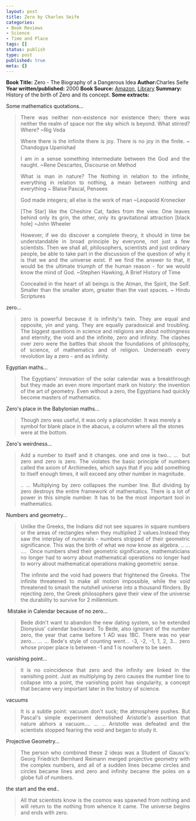 ```yaml
---
layout: post
title: Zero by Charles Seife
categories:
- Book Reviews
- Science
- Time and Place
tags: []
status: publish
type: post
published: true
meta: {}
---
```

<strong>Book Title:</strong> Zero - The Biography of a Dangerous Idea
<strong>Author:</strong>Charles Seife
<strong>Year written/published:</strong> 2000
<strong>Book Source:</strong> <a href="http://www.amazon.com/ZERO-BIOGRAPHY-DANGEROUS-Charles-Seife/dp/0285635867/ref=sr_1_5/105-4294929-8238850?ie=UTF8&amp;s=books&amp;qid=1183888754&amp;sr=8-5">Amazon</a>, <a href="http://vistaweb.nlb.gov.sg/cgi-bin/cw_cgi?fullRecord+6520+3002+9558684+1+0">Library</a>
<strong>Summary:</strong> History of the birth of Zero and its concept.
<strong>Some extracts:</strong>

Some mathematics quotations...
<blockquote>
<p align="justify">There was neither non-existence nor existence then; there was neither the realm of space nor the sky which is beyond. What stirred? Where?
~Rig Veda 

<p align="justify">Where there is the infinite there is joy. There is no joy in the finite.
~ Chandogya Upanishad

<p align="justify">I am in a sense something intermediate between the God and the naught.
~Rene Descartes, Discourse on Method

<p align="justify">What is man in nature? The Nothing in relation to the infinite, everything in relation to nothing, a mean between nothing and everything
~ Blaise Pascal, Pensees

<p align="justify">God made integers; all else is the work of man
~Leopaold Kronecker

<p align="justify">[The Star] like the Cheshire Cat, fades from the view. One leaves behind only its grin, the other, only its gravitational attraction [black hole]
~John Wheeler

<p align="justify">However, if we do discover a complete theory, it should in time be understandable in broad principle by everyone, not just a few scientists. Then we shall all, philosophers, scientists and just ordinary people, be able to take part in the discussion of the question of why it is that we and the universe exist. If we find the answer to that, it would be the ultimate triumph of the human reason - for we would know the mind of God.
~Stephen Hawking, A Brief History of Time

<p align="justify">Concealed in the heart of all beings is the Atman, the Spirit, the Self. Smaller than the smaller atom, greater than the vast spaces.
~ Hindu Scriptures</blockquote>
zero...
<blockquote>
<p align="justify">zero is powerful because it is infinity's twin. They are equal and opposite, yin and yang. They are equally paradoxical and troubling. The biggest questions in science and religions are about nothingness and eternity, the void and the infinite, zero and infinity. The clashes over zero were the battles that shook the foundations of philosophy, of science, of mathematics and of religion. Underneath every revolution lay a zero - and as infinity.</p>
</blockquote>
Egyptian maths...
<blockquote>
<p align="justify">The Egyptians' innovation of the solar calendar was a breakthrough but they made an even more important mark on history: the invention of the art of geometry. Even without a zero, the Egyptians had quickly become masters of mathematics.</p>
</blockquote>
Zero's place in the Babylonian maths...
<blockquote>Though zero was useful, it was only a placeholder. It was merely a symbol for blank place in the abacus, a column where all the stones were at the bottom.</blockquote>
Zero's weirdness...
<blockquote>
<p align="justify">Add a number to itself and it changes. one and one is two... ...  but zero and zero is zero. The violates the basic principle of numbers called the axiom of Archimedes, which says that if you add something to itself enough times, it will exceed any other number in magnitude.</p>
<p align="justify">.. ... Multiplying by zero collapses the number line. But dividing by zero destroys the entire framework of mathematics. There is a lot of power in this simple number. It has to be the most important tool in mathematics.</p>
</blockquote>
<p align="justify">Numbers and geometry...</p>

<blockquote>
<p align="justify">Unlike the Greeks, the Indians did not see squares in square numbers or the areas of rectangles when they multiplied 2 values.Instead they saw the interplay of numerals - numbers stripped of their geometric significance. This was the birth of what we now know as algebra. .. ... ....  Once numbers shed their geometric significance, mathematicians no longer had to worry about mathematical operations no longer had to worry about mathematical operations making geometric sense.</p>
<p align="justify">The infinite and the void had powers that frightened the Greeks. The infinite threatened to make all motion impossible, while the void threatened to smash the nutshell universe into a thousand flinders. By rejecting zero, the Greek philosophers gave their view of the universe the durability to survive for 2 millennium.</p>
</blockquote>
<p align="justify"> Mistake in Calendar because of no zero...</p>

<blockquote>
<p align="justify">Bede didn't want to abandon the new dating system, so he extended Dionysius' calendar backward. To Bede, also ignorant of the number zero, the year that came before 1 AD was 1BC. There was no year zero... ... ... Bede's style of counting went... -3, -2, -1, 1, 2, 3... zero whose proper place is between -1 and 1 is nowhere to be seen.</p>
</blockquote>
<p align="justify">vanishing point...</p>

<blockquote>
<p align="justify">it is no coincidence that zero and the infinity are linked in the vanishing point. Just as multiplying by zero causes the number line to collapse into a point, the vanishing point has singularity, a concept that became very important later in the history of science.</p>
</blockquote>
<p align="justify">vacuums</p>

<blockquote>
<p align="justify">It is a subtle point: vacuum don't suck; the atmosphere pushes. But Pascal's simple experiment demolished Aristotle's assertion that nature abhors a vacuum.... ... ... Aristotle was defeated and the scientists stopped fearing the void and began to study it.</p>
</blockquote>
<p align="justify">Projective Geometry...</p>

<blockquote>
<p align="justify">The person who combined these 2 ideas was a Student of Gauss's: Georg Friedrich Bernhard Reimann merged projective geometry with the complex numbers, and all of a sudden lines became circles and circles became lines and zero and infinity became the poles on a globe full of numbers.     </p>
</blockquote>
<p align="justify">the start and the end..</p>

<blockquote>
<p align="justify">All that scientists know is the cosmos was spawned from nothing and will return to the nothing from whence it came. The universe begins and ends with zero.</p>
</blockquote>
